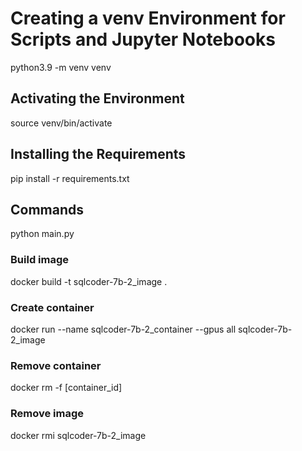 # Creating a venv Environment for Scripts and Jupyter Notebooks
python3.9 -m venv venv

## Activating the Environment
source venv/bin/activate

## Installing the Requirements
pip install -r requirements.txt

## Commands
python main.py

### Build image
docker build -t sqlcoder-7b-2_image .

### Create container
docker run --name sqlcoder-7b-2_container --gpus all sqlcoder-7b-2_image

### Remove container
docker rm -f [container_id]

### Remove image
docker rmi sqlcoder-7b-2_image

